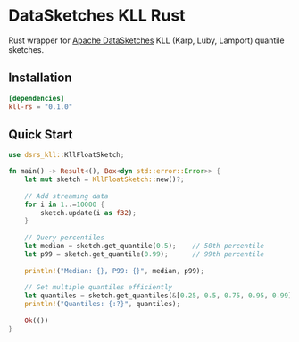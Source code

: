 # DataSketches KLL Rust

Rust wrapper for [Apache DataSketches](https://github.com/apache/datasketches-cpp) KLL (Karp, Luby, Lamport) quantile sketches.

## Installation
```toml
[dependencies]
kll-rs = "0.1.0"
```

## Quick Start

```rust
use dsrs_kll::KllFloatSketch;

fn main() -> Result<(), Box<dyn std::error::Error>> {
    let mut sketch = KllFloatSketch::new()?;
    
    // Add streaming data
    for i in 1..=10000 {
        sketch.update(i as f32);
    }
    
    // Query percentiles
    let median = sketch.get_quantile(0.5);    // 50th percentile
    let p99 = sketch.get_quantile(0.99);      // 99th percentile
    
    println!("Median: {}, P99: {}", median, p99);
    
    // Get multiple quantiles efficiently
    let quantiles = sketch.get_quantiles(&[0.25, 0.5, 0.75, 0.95, 0.99]);
    println!("Quantiles: {:?}", quantiles);
    
    Ok(())
}
```